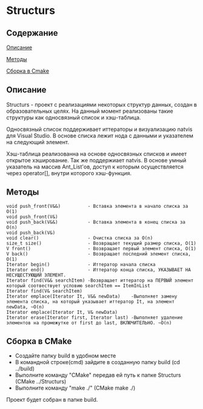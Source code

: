 # Structurs

## Содержание 
[Описание](#descrip)

[Методы](#methods)

[Сборка в Cmake](#Cmake)

<a name="descrip"><h2>Описание</h2></a>

Structurs - проект с реализациями некоторых структур данных, создан в образовательных целях.
На данный момент реализованы такие структуры как односвязный список и хэш-таблица.

Односвязный список поддерживает иттераторы и визуализацию natvis для Visual Studio. В основе списка лежит нода с данными и указателем на следующий элемент.

Хэш-таблица реализованна на основе односвязных списков и имеет открытое хэширование. Так же поддержиает natvis. В основе умный указатель на массив Ant_List'ов, доступ к которым осуществляется через operator\[\], внутри которого хэш-функция.

<a name="methods"><h2>Методы</h2></a>
```  
void push_front(V&&)          - Вставка элемента в начало списка за O(1)
void push_front(V&)   
void push_back(V&&)           - Вставка элемента в конец списка за О(n)
void push_back(V&)
void clear()                  - Очистка списка за O(n)
size_t size()                 - Возвращает текущий размер списка, О(1)
V front()                     - Возвращает первый элемент списка, О(1)
V back()                      - Возвращает последний элемент списка, О(1)
Iterator begin()              - Иттератор начала списка
Iterator end()                - Иттератор конца списка, УКАЗЫВАЕТ НА НЕСУЩЕСТУЮЩИЙ ЭЛЕМЕНТ.
Iterator find(V&& searchItem) -Возвращает иттератор на ПЕРВЫЙ элемент который соотвествует условию searchItem == ItemInList
Iterator find(V& searchItem)
Iterator emplace(Iterator It, V&& newData)    -Выполняет замену элемента списка, на который указывает иттератор It, на элемент newData, ~O(n)
Iterator emplace(Iterator It, V& newData)
Iterator erase(Iterator first, Iterator last) -Выполняет удаление элементов на промежутке от first до last, ВКЛЮЧИТЕЛЬНО. ~O(n)
```
<a name="Cmake"><h2>Сборка в CMake</h2></a>
+ Создайте папку build в удобном месте
+ В командной строке(cmd) зайдите в созданную папку build (cd ../build)
+ Выполните команду "СMake" передав ей путь к папке Structurs (CMake ../Structurs)
+ Выполните команду "make ./" (CMake make ./)

Проект будет собран в папке build.
